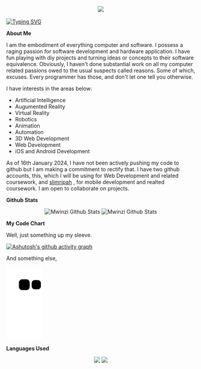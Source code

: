 <p align="center" ><img  src = "https://github.com/7oSkaaa/7oSkaaa/blob/main/Images/about_me.gif?raw=true" width = 100px></p>

[![Typing SVG](https://readme-typing-svg.herokuapp.com/?font=Averia+Serif+Libre&color=f5f5f5&size=35&center=true&vCenter=true&width=1000&lines=Greetings;Name's+Mwinzi;Joseph+Mwinzi;But+my+friends+call+me+Joe;I+roll+out+the+welcome+mat;And+watch+your+wonder+wipe+its+feet;:%29)](https://git.io/typing-svg)

**About Me**

I am the embodiment of everything computer and software. I possess a raging passion for software development and hardware application. I have fun playing with diy projects and turning ideas or concepts to their software equivalence. Obviously, I haven't done substantial work on all my computer related passions owed to the usual suspects called reasons. Some of which, excuses. Every programmer has those, and don't let one tell you otherwise.

I have interests in the areas below:
  * Artificial Intelligence
  * Augumented Reality
  * Virtual Reality
  * Robotics
  * Animation
  * Automation
  * 3D Web Development
  * Web Development
  * iOS and Android Development

As of 16th January 2024, I have not been actively pushing my code to github but I am making a commitment to rectify that. I have two github accounts, this, which I will be using for Web Development and related coursework, and [slimripah](github.com/slimripah) , for mobile development and realted coursework. I am open to collaborate on projects.



**Github Stats**

<div align="center">  
  <img width="48.5%" src="https://github-readme-stats.vercel.app/api?username=mwinzi&hide_title=true&theme=dark&hide_border=false" alt="Mwinzi Github Stats" /> 
  <img width="45%" src="https://github-readme-streak-stats.herokuapp.com/?user=mwinzi&theme=dark&hide_border=false" alt="Mwinzi Github Stats" /><br/>
</div>



**My Code Chart**

Well, just something up my sleeve.

[![Ashutosh's github activity graph](https://github-readme-activity-graph.vercel.app/graph?username=mwinzi&bg_color=0d1117&color=FF5F1F&line=FF5F1F&point=FF5F1F&area=true&hide_border=true)](https://github.com/ashutosh00710/github-readme-activity-graph)

And something else,

![snake gif](https://github.com/mwinzi/mwinzi/blob/output/github-contribution-grid-snake.svg)

**Languages Used**

<div align="center">  
  <img src="https://github-readme-stats.vercel.app/api/top-langs/?username=mwinzi&theme=dark&hide_border=false&include_all_commits=true&count_private=true&layout=compact" /> 
  <img src="https://github-readme-stats.vercel.app/api/top-langs/?username=mwinzi&theme=dark&hide_border=false&include_all_commits=true&count_private=true&layout=pie" /><br/>
</div>

